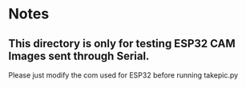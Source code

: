 # Notes
## This directory is only for testing ESP32 CAM Images sent through Serial.

Please just modify the com used for ESP32 before running takepic.py
